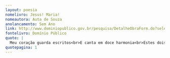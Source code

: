 ```yaml
---
layout: poesia
nomelivro: Jesus! Maria!
nomeautora: Auta de Souza
anolancamento: Sem Ano
link: http://www.dominiopublico.gov.br/pesquisa/DetalheObraForm.do?select_action=&co_obra=81777
fontelivro: Domínio Público
quote: |
  Meu coração guarda escritos<br>E canta em doce harmonia<br>Estes dois nomes benditos:<br>Jesus! Maria!
quotepagina: 1
---
```


